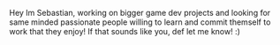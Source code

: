 Hey Im Sebastian, working on bigger game dev projects and looking for same minded passionate people willing to learn and commit themself to work that they enjoy!
If that sounds like you, def let me know! :)
<!---
OblacneCerealie/OblacneCerealie is a ✨ special ✨ repository because its `README.md` (this file) appears on your GitHub profile.
You can click the Preview link to take a look at your changes.
--->
